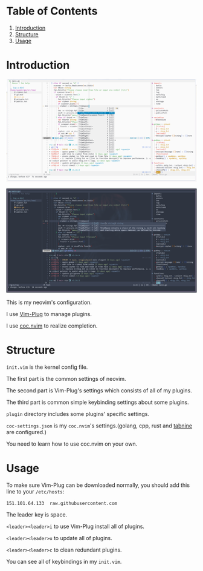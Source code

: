 # Table of Contents

1. [Introduction](#introduction)
2. [Structure](#structure)
3. [Usage](#usage)

<a id="introduction"></a>

# Introduction

![nvim-light](../../Pictures/shot/light-nvim.png)

![nvim-nord](../../Pictures/shot/nord-nvim.png)

This is my neovim's configuration.

I use [Vim-Plug](https://github.com/junegunn/vim-plug) to manage plugins.

I use [coc.nvim](https://github.com/neoclide/coc.nvim) to realize completion.

<a id="structure"></a>

# Structure

`init.vim` is the kernel config file.

The first part is the common settings of neovim.

The second part is Vim-Plug's settings which consists of all of my plugins.

The third part is common simple keybinding settings about some plugins.

`plugin` directory includes some plugins' specific settings.

`coc-settings.json` is my `coc.nvim`'s settings.(golang, cpp, rust and [tabnine](https://github.com/codota/tabnine-vim) are configured.)

You need to learn how to use coc.nvim on your own.

<a id="usage"></a>

# Usage

To make sure Vim-Plug can be downloaded normally, you should add this line to your `/etc/hosts`:

```shell
151.101.64.133 	raw.githubusercontent.com
```

The leader key is space.

`<leader><leader>i` to use Vim-Plug install all of plugins.

`<leader><leader>u` to update all of plugins.

`<leader><leader>c` to clean redundant plugins.

You can see all of keybindings in my `init.vim`.
